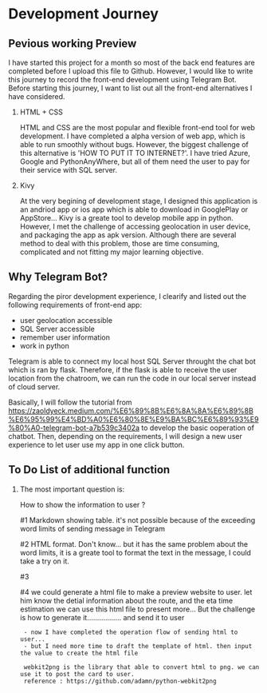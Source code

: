 # Development Journey

## Pevious working Preview
I have started this project for a month so most of the back end features are completed before I upload this file to Github. However, I would like to write this journey to record the front-end development using Telegram Bot. Before starting this journey, I want to list out all the front-end alternatives I have considered.
<br>
1.  HTML + CSS

    HTML and CSS are the most popular and flexible front-end tool for web development. I have completed a alpha version of web app, which is able to run smoothly without bugs. However, the biggest challenge of this alternative is 'HOW TO PUT IT TO INTERNET?'. I have tried Azure, Google and PythonAnyWhere, but all of them need the user to pay for their service with SQL server.
    
2.  Kivy

    At the very begining of development stage, I designed this application is an andriod app or ios app which is able to download in GooglePlay or AppStore... Kivy is a greate tool to develop mobile app in python. However, I met the challenge of accessing geolocation in user device, and packaging the app as apk version. Although there are several method to deal with this problem, those are time consuming, complicated and not fitting my major learning objective. 

## Why Telegram Bot?
Regarding the piror development experience, I clearify and listed out the following requirements of front-end app:
- user geolocation accessible
- SQL Server accessible
- remember user information
- work in python

Telegram is able to connect my local host SQL Server throught the chat bot which is ran by flask. Therefore, if the flask is able to receive the user location from the chatroom, we can run the code in our local server instead of cloud server.

Basically, I will follow the tutorial from https://zaoldyeck.medium.com/%E6%89%8B%E6%8A%8A%E6%89%8B%E6%95%99%E4%BD%A0%E6%80%8E%E9%BA%BC%E6%89%93%E9%80%A0-telegram-bot-a7b539c3402a to develop the basic ooperation of chatbot. Then, depending on the requirements, I will design a new user experience to let user use my app in one click button.



## To Do List of additional function
1. The most important question is: 

    How to show the information to user ?

    #1 Markdown showing table.
        it's not possible because of the exceeding word limits of sending message in Telegram
    
    #2 HTML format.
        Don't know... but it has the same problem about the word limits, it is a greate tool to format the text in the message, I could take a try on it.

    #3 

    #4 we could generate a html file to make a preview website to user. 
        let him know the detial information about the route, and the eta time estimation
        we can use this html file to present more... 
        But the challenge is how to generate it.................
        and send it to user 

        - now I have completed the operation flow of sending html to user... 
        - but I need more time to draft the template of html. then input the value to create the html file

        webkit2png is the library that able to convert html to png. we can use it to post the card to user.
        reference : https://github.com/adamn/python-webkit2png


